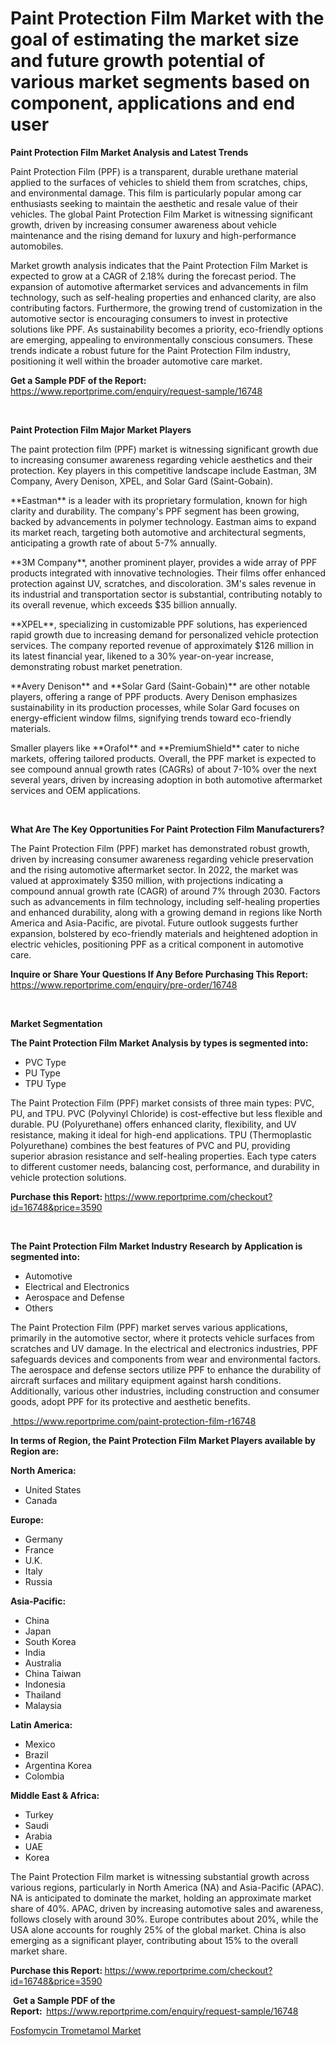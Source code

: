 <p><h1>Paint Protection Film Market with the goal of estimating the market size and future growth potential of various market segments based on component, applications and end user</h1></p><p><strong>Paint Protection Film Market Analysis and Latest Trends</strong></p>
<p><p>Paint Protection Film (PPF) is a transparent, durable urethane material applied to the surfaces of vehicles to shield them from scratches, chips, and environmental damage. This film is particularly popular among car enthusiasts seeking to maintain the aesthetic and resale value of their vehicles. The global Paint Protection Film Market is witnessing significant growth, driven by increasing consumer awareness about vehicle maintenance and the rising demand for luxury and high-performance automobiles.</p><p>Market growth analysis indicates that the Paint Protection Film Market is expected to grow at a CAGR of 2.18% during the forecast period. The expansion of automotive aftermarket services and advancements in film technology, such as self-healing properties and enhanced clarity, are also contributing factors. Furthermore, the growing trend of customization in the automotive sector is encouraging consumers to invest in protective solutions like PPF. As sustainability becomes a priority, eco-friendly options are emerging, appealing to environmentally conscious consumers. These trends indicate a robust future for the Paint Protection Film industry, positioning it well within the broader automotive care market.</p></p>
<p><strong>Get a Sample PDF of the Report:&nbsp;</strong> <a href="https://www.reportprime.com/enquiry/request-sample/16748?utm_campaign=3534&utm_medium=2&utm_source=Github&utm_content=ia&utm_term=18032025&utm_id=paint-protection-film">https://www.reportprime.com/enquiry/request-sample/16748</a></p>
<p>&nbsp;</p>
<p><strong>Paint Protection Film Major Market Players</strong></p>
<p><p>The paint protection film (PPF) market is witnessing significant growth due to increasing consumer awareness regarding vehicle aesthetics and their protection. Key players in this competitive landscape include Eastman, 3M Company, Avery Denison, XPEL, and Solar Gard (Saint-Gobain).</p><p>**Eastman** is a leader with its proprietary formulation, known for high clarity and durability. The company's PPF segment has been growing, backed by advancements in polymer technology. Eastman aims to expand its market reach, targeting both automotive and architectural segments, anticipating a growth rate of about 5-7% annually.</p><p>**3M Company**, another prominent player, provides a wide array of PPF products integrated with innovative technologies. Their films offer enhanced protection against UV, scratches, and discoloration. 3M's sales revenue in its industrial and transportation sector is substantial, contributing notably to its overall revenue, which exceeds $35 billion annually.</p><p>**XPEL**, specializing in customizable PPF solutions, has experienced rapid growth due to increasing demand for personalized vehicle protection services. The company reported revenue of approximately $126 million in its latest financial year, likened to a 30% year-on-year increase, demonstrating robust market penetration.</p><p>**Avery Denison** and **Solar Gard (Saint-Gobain)** are other notable players, offering a range of PPF products. Avery Denison emphasizes sustainability in its production processes, while Solar Gard focuses on energy-efficient window films, signifying trends toward eco-friendly materials.</p><p>Smaller players like **Orafol** and **PremiumShield** cater to niche markets, offering tailored products. Overall, the PPF market is expected to see compound annual growth rates (CAGRs) of about 7-10% over the next several years, driven by increasing adoption in both automotive aftermarket services and OEM applications.</p></p>
<p>&nbsp;</p>
<p><strong>What Are The Key Opportunities For Paint Protection Film Manufacturers?</strong></p>
<p><p>The Paint Protection Film (PPF) market has demonstrated robust growth, driven by increasing consumer awareness regarding vehicle preservation and the rising automotive aftermarket sector. In 2022, the market was valued at approximately $350 million, with projections indicating a compound annual growth rate (CAGR) of around 7% through 2030. Factors such as advancements in film technology, including self-healing properties and enhanced durability, along with a growing demand in regions like North America and Asia-Pacific, are pivotal. Future outlook suggests further expansion, bolstered by eco-friendly materials and heightened adoption in electric vehicles, positioning PPF as a critical component in automotive care.</p></p>
<p><strong>Inquire or Share Your Questions If Any Before Purchasing This Report:</strong> <a href="https://www.reportprime.com/enquiry/pre-order/16748?utm_campaign=3534&utm_medium=2&utm_source=Github&utm_content=ia&utm_term=18032025&utm_id=paint-protection-film">https://www.reportprime.com/enquiry/pre-order/16748</a></p>
<p>&nbsp;</p>
<p><strong>Market Segmentation</strong></p>
<p><strong>The Paint Protection Film Market Analysis by types is segmented into:</strong></p>
<p><ul><li>PVC Type</li><li>PU Type</li><li>TPU Type</li></ul></p>
<p><p>The Paint Protection Film (PPF) market consists of three main types: PVC, PU, and TPU. PVC (Polyvinyl Chloride) is cost-effective but less flexible and durable. PU (Polyurethane) offers enhanced clarity, flexibility, and UV resistance, making it ideal for high-end applications. TPU (Thermoplastic Polyurethane) combines the best features of PVC and PU, providing superior abrasion resistance and self-healing properties. Each type caters to different customer needs, balancing cost, performance, and durability in vehicle protection solutions.</p></p>
<p><strong>Purchase this Report:&nbsp;</strong><a href="https://www.reportprime.com/checkout?id=16748&price=3590&utm_campaign=3534&utm_medium=2&utm_source=Github&utm_content=ia&utm_term=18032025&utm_id=paint-protection-film">https://www.reportprime.com/checkout?id=16748&price=3590</a></p>
<p>&nbsp;</p>
<p><strong>The Paint Protection Film Market Industry Research by Application is segmented into:</strong></p>
<p><ul><li>Automotive</li><li>Electrical and Electronics</li><li>Aerospace and Defense</li><li>Others</li></ul></p>
<p><p>The Paint Protection Film (PPF) market serves various applications, primarily in the automotive sector, where it protects vehicle surfaces from scratches and UV damage. In the electrical and electronics industries, PPF safeguards devices and components from wear and environmental factors. The aerospace and defense sectors utilize PPF to enhance the durability of aircraft surfaces and military equipment against harsh conditions. Additionally, various other industries, including construction and consumer goods, adopt PPF for its protective and aesthetic benefits.</p></p>
<p><a href="https://www.reportprime.com/paint-protection-film-r16748?utm_campaign=3534&utm_medium=2&utm_source=Github&utm_content=ia&utm_term=18032025&utm_id=paint-protection-film">&nbsp;https://www.reportprime.com/paint-protection-film-r16748</a></p>
<p><strong>In terms of Region, the Paint Protection Film Market Players available by Region are:</strong></p>
<p>
    <p> <strong> North America: </strong>
        <ul>
            <li>United States</li>
            <li>Canada</li>
        </ul>
        </p> 
    <p> <strong> Europe: </strong>
        <ul>
            <li>Germany</li>
            <li>France</li>
            <li>U.K.</li>
            <li>Italy</li>
            <li>Russia</li>
        </ul>
        </p> 
    <p> <strong> Asia-Pacific: </strong>
        <ul>
            <li>China</li>
            <li>Japan</li>
            <li>South Korea</li>
            <li>India</li>
            <li>Australia</li>
            <li>China Taiwan</li>
            <li>Indonesia</li>
            <li>Thailand</li>
            <li>Malaysia</li>
        </ul>
        </p> 
    <p> <strong> Latin America: </strong>
        <ul>
            <li>Mexico</li>
            <li>Brazil</li>
            <li>Argentina Korea</li>
            <li>Colombia</li>
        </ul>
        </p> 
    <p> <strong> Middle East & Africa: </strong>
        <ul>
            <li>Turkey</li>
            <li>Saudi</li>
            <li>Arabia</li>
            <li>UAE</li>
            <li>Korea</li>
        </ul>
    </p>
    </p>
<p><p>The Paint Protection Film market is witnessing substantial growth across various regions, particularly in North America (NA) and Asia-Pacific (APAC). NA is anticipated to dominate the market, holding an approximate market share of 40%. APAC, driven by increasing automotive sales and awareness, follows closely with around 30%. Europe contributes about 20%, while the USA alone accounts for roughly 25% of the global market. China is also emerging as a significant player, contributing about 15% to the overall market share.</p></p>
<p><strong>Purchase this Report: </strong><a href="https://www.reportprime.com/checkout?id=16748&price=3590&utm_campaign=3534&utm_medium=2&utm_source=Github&utm_content=ia&utm_term=18032025&utm_id=paint-protection-film">https://www.reportprime.com/checkout?id=16748&price=3590</a></p>
<p>&nbsp;<strong>Get a Sample PDF of the Report:&nbsp;&nbsp;</strong><a href="https://www.reportprime.com/enquiry/request-sample/16748?utm_campaign=3534&utm_medium=2&utm_source=Github&utm_content=ia&utm_term=18032025&utm_id=paint-protection-film">https://www.reportprime.com/enquiry/request-sample/16748</a></p>
<p><strong></strong></p>
<p><p><a href="https://github.com/lillybosakoi/Market-Research-Report-List-1/blob/main/fosfomycin-trometamol-market.md?utm_campaign=3534&utm_medium=2&utm_source=Github&utm_content=ia&utm_term=18032025&utm_id=paint-protection-film">Fosfomycin Trometamol Market</a></p></p>